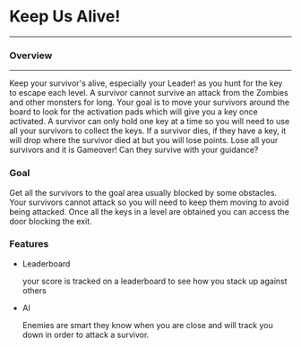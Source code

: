 # Keep Us Alive!
---
### Overview
---
Keep your survivor's alive, especially your Leader! as you hunt for the key to escape each level. A survivor cannot survive an attack from the Zombies and other monsters for long. Your goal is to move your survivors around the board to look for the activation pads which will give you a key once activated. A survivor can only hold one key at a time so you will need to use all your survivors to collect the keys. If a survivor dies, if they have a key, it will drop where the survivor died at but you will lose points. Lose all your survivors and it is Gameover! Can they survive with your guidance?


### Goal
Get all the survivors to the goal area usually blocked by some obstacles. Your survivors cannot attack so you will need to keep them moving to avoid being attacked. Once all the keys in a level are obtained you can access the door blocking the exit.

### Features


- Leaderboard

  your score is tracked on a leaderboard to see how you stack up against others

- AI

  Enemies are smart they know when you are close and will track you down in order to attack a survivor.


